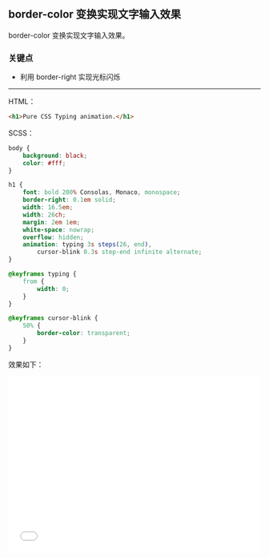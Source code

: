 ## border-color 变换实现文字输入效果

border-color 变换实现文字输入效果。

### 关键点 

+ 利用 border-right 实现光标闪烁

----

HTML：

```html
<h1>Pure CSS Typing animation.</h1>
```

SCSS：
```scss
body {
    background: black;
    color: #fff;
}

h1 {
    font: bold 200% Consolas, Monaco, monospace;
    border-right: 0.1em solid;
    width: 16.5em;
    width: 26ch;
    margin: 2em 1em;
    white-space: nowrap;
    overflow: hidden;
    animation: typing 3s steps(26, end),
        cursor-blink 0.3s step-end infinite alternate;
}

@keyframes typing {
    from {
        width: 0;
    }
}

@keyframes cursor-blink {
    50% {
        border-color: transparent;
    }
}
```

效果如下：

<iframe height='350' scrolling='no' title='纯 CSS 实现文字输入效果' src='//codepen.io/Chokcoco/embed/WXGoGB/?height=265&theme-id=0&default-tab=result' frameborder='no' allowtransparency='true' allowfullscreen='true' style='width: 100%;'>See the Pen <a href='https://codepen.io/Chokcoco/pen/WXGoGB/'>纯 CSS 实现文字输入效果</a> by Chokcoco (<a href='https://codepen.io/Chokcoco'>@Chokcoco</a>) on <a href='https://codepen.io'>CodePen</a>.
</iframe>